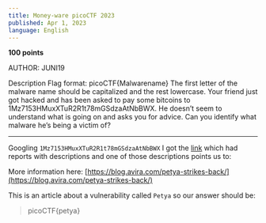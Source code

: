 ```yaml
---
title: Money-ware picoCTF 2023
published: Apr 1, 2023
language: English
---
```


**100 points**

AUTHOR: JUNI19

Description
Flag format: picoCTF{Malwarename}
The first letter of the malware name should be capitalized and the rest lowercase.
Your friend just got hacked and has been asked to pay some bitcoins to 1Mz7153HMuxXTuR2R1t78mGSdzaAtNbBWX. He doesn’t seem to understand what is going on and asks you for advice. Can you identify what malware he’s being a victim of?

---

Googling `1Mz7153HMuxXTuR2R1t78mGSdzaAtNbBWX` I got the [link](https://www.bitcoinabuse.com/reports/1Mz7153HMuxXTuR2R1t78mGSdzaAtNbBWX) which had reports with descriptions and one of those descriptions points us to:

More information here: [https://blog.avira.com/petya-strikes-back/](https://blog.avira.com/petya-strikes-back/)

This is an article about a vulnerability called `Petya` so our answer should be:

> picoCTF{petya}
